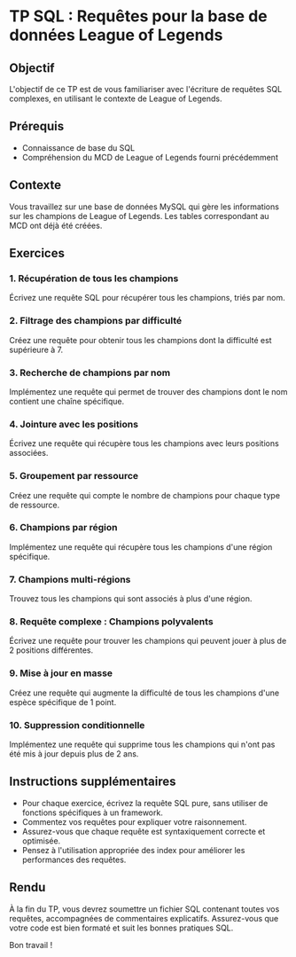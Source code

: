 # TP SQL : Requêtes pour la base de données League of Legends

## Objectif
L'objectif de ce TP est de vous familiariser avec l'écriture de requêtes SQL complexes, en utilisant le contexte de League of Legends.

## Prérequis
- Connaissance de base du SQL
- Compréhension du MCD de League of Legends fourni précédemment

## Contexte
Vous travaillez sur une base de données MySQL qui gère les informations sur les champions de League of Legends. Les tables correspondant au MCD ont déjà été créées.

## Exercices

### 1. Récupération de tous les champions
Écrivez une requête SQL pour récupérer tous les champions, triés par nom.

### 2. Filtrage des champions par difficulté
Créez une requête pour obtenir tous les champions dont la difficulté est supérieure à 7.

### 3. Recherche de champions par nom
Implémentez une requête qui permet de trouver des champions dont le nom contient une chaîne spécifique.

### 4. Jointure avec les positions
Écrivez une requête qui récupère tous les champions avec leurs positions associées.

### 5. Groupement par ressource
Créez une requête qui compte le nombre de champions pour chaque type de ressource.

### 6. Champions par région
Implémentez une requête qui récupère tous les champions d'une région spécifique.

### 7. Champions multi-régions
Trouvez tous les champions qui sont associés à plus d'une région.

### 8. Requête complexe : Champions polyvalents
Écrivez une requête pour trouver les champions qui peuvent jouer à plus de 2 positions différentes.

### 9. Mise à jour en masse
Créez une requête qui augmente la difficulté de tous les champions d'une espèce spécifique de 1 point.

### 10. Suppression conditionnelle
Implémentez une requête qui supprime tous les champions qui n'ont pas été mis à jour depuis plus de 2 ans.

## Instructions supplémentaires
- Pour chaque exercice, écrivez la requête SQL pure, sans utiliser de fonctions spécifiques à un framework.
- Commentez vos requêtes pour expliquer votre raisonnement.
- Assurez-vous que chaque requête est syntaxiquement correcte et optimisée.
- Pensez à l'utilisation appropriée des index pour améliorer les performances des requêtes.

## Rendu
À la fin du TP, vous devrez soumettre un fichier SQL contenant toutes vos requêtes, accompagnées de commentaires explicatifs. Assurez-vous que votre code est bien formaté et suit les bonnes pratiques SQL.

Bon travail !
